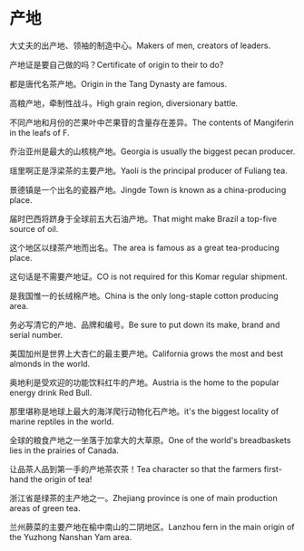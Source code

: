 # 产地

<p><span class="chinese">大丈夫的出产地、领袖的制造中心。</span><span class="english">Makers of men, creators of leaders.</span></p>

<p><span class="chinese">产地证是要自己做的吗？</span><span class="english">Certificate of origin to their to do?</span></p>

<p><span class="chinese">都是唐代名茶产地。</span><span class="english">Origin in the Tang Dynasty are famous.</span></p>

<p><span class="chinese">高粮产地，牵制性战斗。</span><span class="english">High grain region, diversionary battle.</span></p>

<p><span class="chinese">不同产地和月份的芒果叶中芒果苷的含量存在差异。</span><span class="english">The contents of Mangiferin in the leafs of F.</span></p>

<p><span class="chinese">乔治亚州是最大的山核桃产地。</span><span class="english">Georgia is usually the biggest pecan producer.</span></p>

<p><span class="chinese">瑶里啊正是浮梁茶的主要产地。</span><span class="english">Yaoli is the principal producer of Fuliang tea.</span></p>

<p><span class="chinese">景德镇是一个出名的瓷器产地。</span><span class="english">Jingde Town is known as a china-producing place.</span></p>

<p><span class="chinese">届时巴西将跻身于全球前五大石油产地。</span><span class="english">That might make Brazil a top-five source of oil.</span></p>

<p><span class="chinese">这个地区以绿茶产地而出名。</span><span class="english">The area is famous as a great tea-producing place.</span></p>

<p><span class="chinese">这句话是不需要产地证。</span><span class="english">CO is not required for this Komar regular shipment.</span></p>

<p><span class="chinese">是我国惟一的长绒棉产地。</span><span class="english">China is the only long-staple cotton producing area.</span></p>

<p><span class="chinese">务必写清它的产地、品牌和编号。</span><span class="english">Be sure to put down its make, brand and serial number.</span></p>

<p><span class="chinese">美国加州是世界上大杏仁的最主要产地。</span><span class="english">California grows the most and best almonds in the world.</span></p>

<p><span class="chinese">奥地利是受欢迎的功能饮料红牛的产地。</span><span class="english">Austria is the home to the popular energy drink Red Bull.</span></p>

<p><span class="chinese">那里堪称是地球上最大的海洋爬行动物化石产地。</span><span class="english">it's the biggest locality of marine reptiles in the world.</span></p>

<p><span class="chinese">全球的粮食产地之一坐落于加拿大的大草原。</span><span class="english">One of the world's breadbaskets lies in the prairies of Canada.</span></p>

<p><span class="chinese">让品茶人品到第一手的产地茶农茶！</span><span class="english">Tea character so that the farmers first-hand the origin of tea!</span></p>

<p><span class="chinese">浙江省是绿茶的主产地之一。</span><span class="english">Zhejiang province is one of main production areas of green tea.</span></p>

<p><span class="chinese">兰州蕨菜的主要产地在榆中南山的二阴地区。</span><span class="english">Lanzhou fern in the main origin of the Yuzhong Nanshan Yam area.</span></p>

